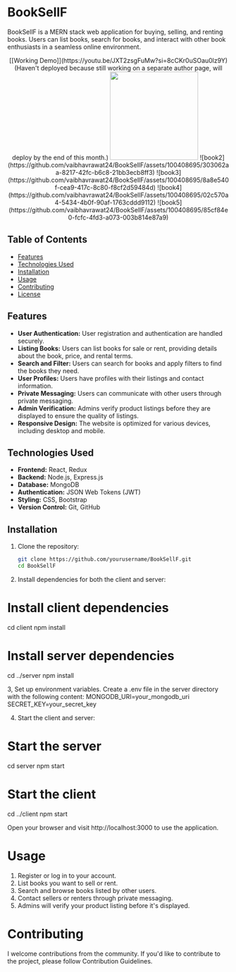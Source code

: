 # BookSellF

BookSellF is a MERN stack web application for buying, selling, and renting books. Users can list books, search for books, and interact with other book enthusiasts in a seamless online environment.

<p align="center">
[[Working Demo]](https://youtu.be/JXT2zsgFuMw?si=8cCKr0uSOau0lz9Y) (Haven't deployed because still working on a separate author page, will deploy by the end of this month.)
<img src="![book1](https://github.com/vaibhavrawat24/BookSellF/assets/100408695/f44d9373-2d42-4cea-9076-fb7a73cea088)" width="200" />
![book2](https://github.com/vaibhavrawat24/BookSellF/assets/100408695/303062aa-8217-42fc-b6c8-21bb3ecb8ff3)
![book3](https://github.com/vaibhavrawat24/BookSellF/assets/100408695/8a8e540f-cea9-417c-8c80-f8cf2d59484d)
![book4](https://github.com/vaibhavrawat24/BookSellF/assets/100408695/02c570a4-5434-4b0f-90af-1763cddd9112)
![book5](https://github.com/vaibhavrawat24/BookSellF/assets/100408695/85cf84e0-fcfc-4fd3-a073-003b814e87a9)
</p>

## Table of Contents

- [Features](#features)
- [Technologies Used](#technologies-used)
- [Installation](#installation)
- [Usage](#usage)
- [Contributing](#contributing)
- [License](#license)

## Features

- **User Authentication:** User registration and authentication are handled securely.
- **Listing Books:** Users can list books for sale or rent, providing details about the book, price, and rental terms.
- **Search and Filter:** Users can search for books and apply filters to find the books they need.
- **User Profiles:** Users have profiles with their listings and contact information.
- **Private Messaging:** Users can communicate with other users through private messaging.
- **Admin Verification:** Admins verify product listings before they are displayed to ensure the quality of listings.
- **Responsive Design:** The website is optimized for various devices, including desktop and mobile.

## Technologies Used

- **Frontend:** React, Redux
- **Backend:** Node.js, Express.js
- **Database:** MongoDB
- **Authentication:** JSON Web Tokens (JWT)
- **Styling:** CSS, Bootstrap
- **Version Control:** Git, GitHub

## Installation

1. Clone the repository:

   ```bash
   git clone https://github.com/yourusername/BookSellF.git
   cd BookSellF

2. Install dependencies for both the client and server:

# Install client dependencies
   cd client
   npm install

# Install server dependencies
   cd ../server
   npm install

3, Set up environment variables. Create a .env file in the server directory with the following content:
  MONGODB_URI=your_mongodb_uri
  SECRET_KEY=your_secret_key

4. Start the client and server:

# Start the server
   cd server
   npm start

# Start the client
   cd ../client
   npm start

   Open your browser and visit http://localhost:3000 to use the application.

# Usage
   1. Register or log in to your account.
   2. List books you want to sell or rent.
   3. Search and browse books listed by other users.
   4. Contact sellers or renters through private messaging.
   5. Admins will verify your product listing before it's displayed.

# Contributing
   I welcome contributions from the community. If you'd like to contribute to the project, please follow Contribution Guidelines.
